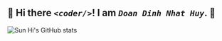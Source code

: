 ## 👋 Hi there _```<coder/>```_! I am _```Doan Dinh Nhat Huy```_. 👋

![Sun Hi's GitHub stats](https://github-readme-stats.vercel.app/api?username=iamSunHi&show_icons=true&theme=dracula)

<!--
**iamSunHi/iamSunHi** is a ✨ _special_ ✨ repository because its `README.md` (this file) appears on your GitHub profile.

Here are some ideas to get you started:

- 🔭 I’m currently working on ...
- 🌱 I’m currently learning ...
- 👯 I’m looking to collaborate on ...
- 🤔 I’m looking for help with ...
- 💬 Ask me about ...
- 📫 How to reach me: ...
- 😄 Pronouns: ...
- ⚡ Fun fact: ...
-->
